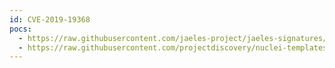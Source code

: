 ```yaml
---
id: CVE-2019-19368
pocs:
  - https://raw.githubusercontent.com/jaeles-project/jaeles-signatures/master/cves/rumpus-ftp-xss-cve-2019-19368.yaml
  - https://raw.githubusercontent.com/projectdiscovery/nuclei-templates/master/cves/CVE-2019-19368.yaml
---
```

